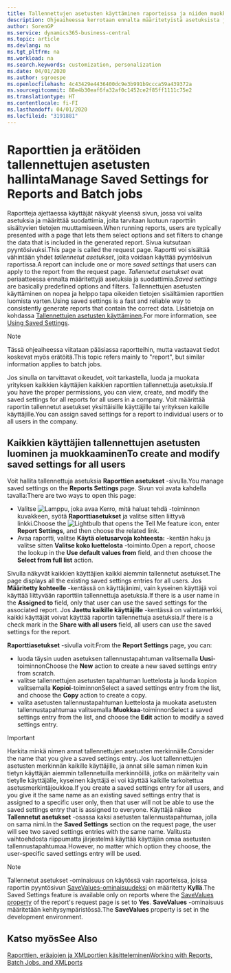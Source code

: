 ```yaml
---
title: Tallennettujen asetusten käyttäminen raporteissa ja niiden muokkaaminen | Microsoft Docs
description: Ohjeaiheessa kerrotaan ennalta määritetyistä asetuksista ja suodattimista, joilla raportti mukautetaan ja luodaan oikeita tietoja.
author: SorenGP
ms.service: dynamics365-business-central
ms.topic: article
ms.devlang: na
ms.tgt_pltfrm: na
ms.workload: na
ms.search.keywords: customization, personalization
ms.date: 04/01/2020
ms.author: sgroespe
ms.openlocfilehash: 4c43429e4436400dc9e3b991b9ccca59a439372a
ms.sourcegitcommit: 88e4b30eaf6fa32af0c1452ce2f85ff1111c75e2
ms.translationtype: HT
ms.contentlocale: fi-FI
ms.lasthandoff: 04/01/2020
ms.locfileid: "3191881"
---
```

# <a name="manage-saved-settings-for-reports-and-batch-jobs"></a><span data-ttu-id="747aa-103">Raporttien ja erätöiden tallennettujen asetusten hallinta</span><span class="sxs-lookup"><span data-stu-id="747aa-103">Manage Saved Settings for Reports and Batch jobs</span></span>
<span data-ttu-id="747aa-104">Raportteja ajettaessa käyttäjät näkyvät yleensä sivun, jossa voi valita asetuksia ja määrittää suodattimia, joita tarvitaan luotuun raporttiin sisältyvien tietojen muuttamiseen.</span><span class="sxs-lookup"><span data-stu-id="747aa-104">When running reports, users are typically presented with a page that lets them select options and set filters to change the data that is included in the generated report.</span></span> <span data-ttu-id="747aa-105">Sivua kutsutaan pyyntösivuksi.</span><span class="sxs-lookup"><span data-stu-id="747aa-105">This page is called the request page.</span></span> <span data-ttu-id="747aa-106">Raportti voi sisältää vähintään yhdet *tallennetut asetukset*, joita voidaan käyttää pyyntösivun raportissa.</span><span class="sxs-lookup"><span data-stu-id="747aa-106">A report can include one or more *saved settings* that users can apply to the report from the request page.</span></span> <span data-ttu-id="747aa-107">*Tallennetut asetukset* ovat periaatteessa ennalta määritettyjä asetuksia ja suodattimia.</span><span class="sxs-lookup"><span data-stu-id="747aa-107">*Saved settings* are basically predefined options and filters.</span></span> <span data-ttu-id="747aa-108">Tallennettujen asetusten käyttäminen on nopea ja helppo tapa oikeiden tietojen sisältämien raporttien luomista varten.</span><span class="sxs-lookup"><span data-stu-id="747aa-108">Using saved settings is a fast and reliable way to consistently generate reports that contain the correct data.</span></span> <span data-ttu-id="747aa-109">Lisätietoja on kohdassa [Tallennettujen asetusten käyttäminen](ui-work-report.md#SavedSettings).</span><span class="sxs-lookup"><span data-stu-id="747aa-109">For more information, see [Using Saved Settings](ui-work-report.md#SavedSettings).</span></span>

> [!NOTE]
> <span data-ttu-id="747aa-110">Tässä ohjeaiheessa viitataan pääsiassa raportteihin, mutta vastaavat tiedot koskevat myös erätöitä.</span><span class="sxs-lookup"><span data-stu-id="747aa-110">This topic refers mainly to "report", but similar information applies to batch jobs.</span></span>

<span data-ttu-id="747aa-111">Jos sinulla on tarvittavat oikeudet, voit tarkastella, luoda ja muokata yrityksen kaikkien käyttäjien kaikkien raporttien tallennettuja asetuksia.</span><span class="sxs-lookup"><span data-stu-id="747aa-111">If you have the proper permissions, you can view, create, and modify the saved settings for all reports for all users in a company.</span></span> <span data-ttu-id="747aa-112">Voit määrittää raportin tallennetut asetukset yksittäisille käyttäjille tai yrityksen kaikille käyttäjille.</span><span class="sxs-lookup"><span data-stu-id="747aa-112">You can assign saved settings for a report to individual users or to all users in the company.</span></span>

<!--
## Apply saved settings to a report
1. Open the report.

   The request page appears.    
2. In the **Saved Settings** section of the page, set the **Name** field  to the saved settings that you want to use.

   The **Saved Settings** section only appears if the report has been run before or if there are existing saved settings entries. The saved settings entry called **Last used options and filters** is always available. These settings are the option and filter values that were used the last time you ran the report.

-->

## <a name="to-create-and-modify-saved-settings-for-all-users"></a><span data-ttu-id="747aa-113">Kaikkien käyttäjien tallennettujen asetusten luominen ja muokkaaminen</span><span class="sxs-lookup"><span data-stu-id="747aa-113">To create and modify saved settings for all users</span></span>
<span data-ttu-id="747aa-114">Voit hallita tallennettuja asetuksia **Raporttien asetukset** -sivulla.</span><span class="sxs-lookup"><span data-stu-id="747aa-114">You manage saved settings on the **Reports Settings** page.</span></span> <span data-ttu-id="747aa-115">Sivun voi avata kahdella tavalla:</span><span class="sxs-lookup"><span data-stu-id="747aa-115">There are two ways to open this page:</span></span>
-   <span data-ttu-id="747aa-116">Valitse ![Lamppu, joka avaa Kerro, mitä haluat tehdä -toiminnon](media/ui-search/search_small.png "Kerro, mitä haluat tehdä") kuvakkeen, syötä **Raporttiasetukset** ja valitse sitten liittyvä linkki.</span><span class="sxs-lookup"><span data-stu-id="747aa-116">Choose the ![Lightbulb that opens the Tell Me feature](media/ui-search/search_small.png "Tell me what you want to do") icon, enter **Report Settings**, and then choose the related link.</span></span>
-   <span data-ttu-id="747aa-117">Avaa raportti, valitse **Käytä oletusarvoja kohteesta:** -kentän haku ja valitse sitten **Valitse koko luettelosta** -toiminto.</span><span class="sxs-lookup"><span data-stu-id="747aa-117">Open a report, choose the lookup in the **Use default values from** field, and then choose the **Select from full list** action.</span></span>

<span data-ttu-id="747aa-118">Sivulla näkyvät kaikkien käyttäjien kaikki aiemmin tallennetut asetukset.</span><span class="sxs-lookup"><span data-stu-id="747aa-118">The page displays all the existing saved settings entries for all users.</span></span> <span data-ttu-id="747aa-119">Jos **Määritetty kohteelle** -kentässä on käyttäjänimi, vain kyseinen käyttäjä voi käyttää liittyvään raporttiin tallennettuja asetuksia.</span><span class="sxs-lookup"><span data-stu-id="747aa-119">If there is a user name in the **Assigned to** field, only that user can use the saved settings for the associated report.</span></span> <span data-ttu-id="747aa-120">Jos **Jaettu kaikille käyttäjille** -kentässä on valintamerkki, kaikki käyttäjät voivat käyttää raportin tallennettuja asetuksia.</span><span class="sxs-lookup"><span data-stu-id="747aa-120">If there is a check mark in the **Share with all users** field, all users can use the saved settings for the report.</span></span>

<span data-ttu-id="747aa-121">**Raporttiasetukset** -sivulla voit:</span><span class="sxs-lookup"><span data-stu-id="747aa-121">From the **Report Settings** page, you can:</span></span>
-   <span data-ttu-id="747aa-122">luoda täysin uuden asetuksen tallennustapahtuman valitsemalla **Uusi**-toiminnon</span><span class="sxs-lookup"><span data-stu-id="747aa-122">Choose the **New** action to create a new saved settings entry from scratch.</span></span>
-   <span data-ttu-id="747aa-123">valitse tallennettujen asetusten tapahtuman luettelosta ja luoda kopion valitsemalla **Kopioi**-toiminnon</span><span class="sxs-lookup"><span data-stu-id="747aa-123">Select a saved settings entry from the list, and choose the **Copy** action to create a copy.</span></span>
-   <span data-ttu-id="747aa-124">valita asetusten tallennustapahtuman luettelosta ja muokata asetusten tallennustapahtumaa valitsemalla **Muokkaa**-toiminnon</span><span class="sxs-lookup"><span data-stu-id="747aa-124">Select a saved settings entry from the list, and choose the **Edit** action to modify a saved settings entry.</span></span>

> [!Important]
> <span data-ttu-id="747aa-125">Harkita minkä nimen annat tallennettujen asetusten merkinnälle.</span><span class="sxs-lookup"><span data-stu-id="747aa-125">Consider the name that you give a saved settings entry.</span></span> <span data-ttu-id="747aa-126">Jos luot tallennettujen asetusten merkinnän kaikille käyttäjille, ja annat sille saman nimen kuin tietyn käyttäjän aiemmin tallennetuilla merkinnöillä, jotka on määritelty vain tietylle käyttäjälle, kyseinen käyttäjä ei voi käyttää kaikille tarkoitettua asetusmerkintäjoukkoa.</span><span class="sxs-lookup"><span data-stu-id="747aa-126">If you create a saved settings entry for all users, and you give it the same name as an existing saved settings entry that is assigned to a specific user only, then that user will not be able to use the saved settings entry that is assigned to everyone.</span></span>  <span data-ttu-id="747aa-127">Käyttäjä näkee **Tallennetut asetukset** -osassa kaksi asetusten tallennustapahtumaa, jolla on sama nimi.</span><span class="sxs-lookup"><span data-stu-id="747aa-127">In the **Saved Settings** section on the request page, the user will see two saved settings entries with the same name.</span></span> <span data-ttu-id="747aa-128">Valitusta vaihtoehdosta riippumatta järjestelmä käyttää käyttäjän omaa asetusten tallennustapahtumaa.</span><span class="sxs-lookup"><span data-stu-id="747aa-128">However, no matter which option they choose, the user-specific saved settings entry will be used.</span></span>

> [!NOTE]
> <span data-ttu-id="747aa-129">Tallennetut asetukset -ominaisuus on käytössä vain raporteissa, joissa raportin pyyntösivun [SaveValues-ominaisuudeksi](/dynamics365/business-central/dev-itpro/developer/properties/devenv-savevalues-property) on määritetty **Kyllä**.</span><span class="sxs-lookup"><span data-stu-id="747aa-129">The Saved Settings feature is available only on reports where the [SaveValues property](/dynamics365/business-central/dev-itpro/developer/properties/devenv-savevalues-property) of the report's request page is set to **Yes**.</span></span> <span data-ttu-id="747aa-130">**SaveValues** -ominaisuus määritetään kehitysympäristössä.</span><span class="sxs-lookup"><span data-stu-id="747aa-130">The **SaveValues** property is set in the development environment.</span></span>  

## <a name="see-also"></a><span data-ttu-id="747aa-131">Katso myös</span><span class="sxs-lookup"><span data-stu-id="747aa-131">See Also</span></span>
[<span data-ttu-id="747aa-132">Raporttien, eräajojen ja XMLportien käsitteleminen</span><span class="sxs-lookup"><span data-stu-id="747aa-132">Working with Reports, Batch Jobs, and XMLports</span></span>](ui-work-report.md)  
